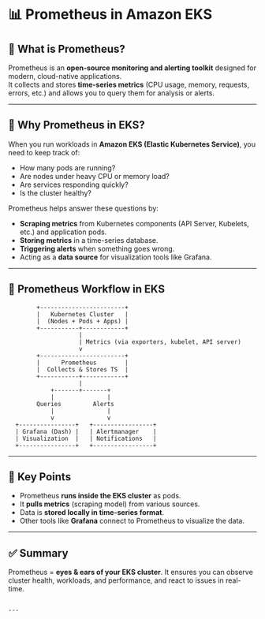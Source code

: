 
# 📊 Prometheus in Amazon EKS

## 🔹 What is Prometheus?
Prometheus is an **open-source monitoring and alerting toolkit** designed for modern, cloud-native applications.  
It collects and stores **time-series metrics** (CPU usage, memory, requests, errors, etc.) and allows you to query them for analysis or alerts.

---

## 🔹 Why Prometheus in EKS?
When you run workloads in **Amazon EKS (Elastic Kubernetes Service)**, you need to keep track of:
- How many pods are running?  
- Are nodes under heavy CPU or memory load?  
- Are services responding quickly?  
- Is the cluster healthy?  

Prometheus helps answer these questions by:
- **Scraping metrics** from Kubernetes components (API Server, Kubelets, etc.) and application pods.  
- **Storing metrics** in a time-series database.  
- **Triggering alerts** when something goes wrong.  
- Acting as a **data source** for visualization tools like Grafana.  

---

## 🔹 Prometheus Workflow in EKS

```text
        +------------------------+
        |   Kubernetes Cluster   |
        |  (Nodes + Pods + Apps) |
        +-----------+------------+
                    |
                    | Metrics (via exporters, kubelet, API server)
                    v
        +------------------------+
        |      Prometheus        |
        |  Collects & Stores TS  |
        +-----------+------------+
                    |
            +-------+-------+
            |               |
        Queries         Alerts
            |               |
            v               v
  +----------------+   +-----------------+
  | Grafana (Dash) |   | Alertmanager    |
  | Visualization  |   | Notifications   |
  +----------------+   +-----------------+
````

---

## 🔹 Key Points

* Prometheus **runs inside the EKS cluster** as pods.
* It **pulls metrics** (scraping model) from various sources.
* Data is **stored locally in time-series format**.
* Other tools like **Grafana** connect to Prometheus to visualize the data.

---

## ✅ Summary

Prometheus = **eyes & ears of your EKS cluster**.
It ensures you can observe cluster health, workloads, and performance, and react to issues in real-time.

```

---

